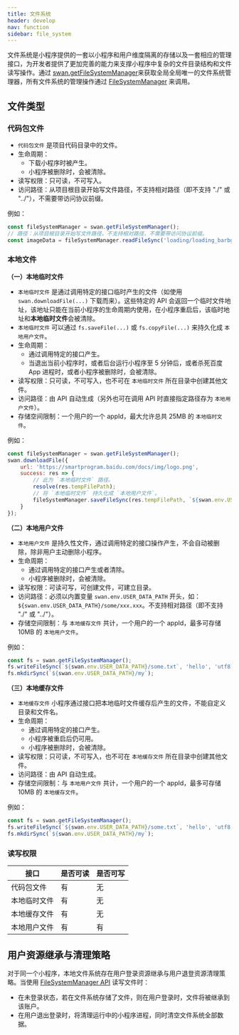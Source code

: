 ```yaml
---
title: 文件系统
header: develop
nav: function
sidebar: file_system
---
```


文件系统是小程序提供的一套以小程序和用户维度隔离的存储以及一套相应的管理接口，为开发者提供了更加完善的能力来支撑小程序中复杂的文件目录结构和文件读写操作。通过 [swan.getFileSystemManager](/develop/api/file_system/#FileSystemManager/)来获取全局全局唯一的文件系统管理器，所有文件系统的管理操作通过 [FileSystemManager](/develop/api/file_system/#FileSystemManager/) 来调用。

## 文件类型

### 代码包文件

+ `代码包文件` 是项目代码目录中的文件。
+ 生命周期：
    + 下载小程序时被产生。
    + 小程序被删除时，会被清除。
+ 读写权限：只可读，不可写入。
+ 访问路径：从项目根目录开始写文件路径，不支持相对路径（即不支持 "./" 或 "../"），不需要带访问协议前缀。

例如：
```js
const fileSystemManager = swan.getFileSystemManager();
// 路径：从项目根目录开始写文件路径，不支持相对路径，不需要带访问协议前缀。
const imageData = fileSystemManager.readFileSync('loading/loading_barbg.png');
```

### 本地文件

**（一）本地临时文件**

+ `本地临时文件` 是通过调用特定的接口临时产生的文件（如使用 `swan.downloadFile(...)` 下载而来）。这些特定的 API 会返回一个临时文件地址，该地址只能在当前小程序的生命周期内使用，在小程序重启后，该临时地址和**本地临时文件**会被清除。
+ `本地临时文件` 可以通过 `fs.saveFile(...)` 或 `fs.copyFile(...)` 来持久化成 `本地用户文件`。
+ 生命周期：
    + 通过调用特定的接口产生。
    + 当退出当前小程序时，或者后台运行小程序至 5 分钟后，或者杀死百度 App 进程时，或者小程序被删除时，会被清除。
+ 读写权限：只可读，不可写入，也不可在 `本地临时文件` 所在目录中创建其他文件。
+ 访问路径：由 API 自动生成（另外也可在调用 API 时直接指定路径存为 `本地用户文件`）。
+ 存储空间限制：一个用户的一个 appId，最大允许总共 25MB 的 `本地临时文件`。

例如：
```js
const fileSystemManager = swan.getFileSystemManager();
swan.downloadFile({
    url: 'https://smartprogram.baidu.com/docs/img/logo.png',
    success: res => {
        // 此为 `本地临时文件` 路径。
        resolve(res.tempFilePath);
        // 将 `本地临时文件` 持久化成 `本地用户文件`。
        fileSystemManager.saveFileSync(res.tempFilePath, `${swan.env.USER_DATA_PATH}/my.png`);
    }
});
```

**（二）本地用户文件**

+ `本地用户文件` 是持久性文件，通过调用特定的接口操作产生，不会自动被删除，除非用户主动删除小程序。
+ 生命周期：
    + 通过调用特定的接口产生或者清除。
    + 小程序被删除时，会被清除。
+ 读写权限：可读可写，可创建文件，可建立目录。
+ 访问路径：必须以内置变量 `swan.env.USER_DATA_PATH` 开头，如：`${swan.env.USER_DATA_PATH}/some/xxx.xxx`。不支持相对路径（即不支持 "./" 或 "../"）。
+ 存储空间限制：与 `本地缓存文件` 共计，一个用户的一个 appId，最多可存储 10MB 的 `本地用户文件`。

例如：
```js
const fs = swan.getFileSystemManager();
fs.writeFileSync(`${swan.env.USER_DATA_PATH}/some.txt`, 'hello', 'utf8');
fs.mkdirSync(`${swan.env.USER_DATA_PATH}/my`);
```

**（三）本地缓存文件**

+ `本地缓存文件` 小程序通过接口把本地临时文件缓存后产生的文件，不能自定义目录和文件名。
+ 生命周期：
    + 通过调用特定的接口产生。
    + 小程序被重启后仍可用。
    + 小程序被删除时，会被清除。
+ 读写权限：只可读，不可写入，也不可在 `本地缓存文件` 所在目录中创建其他文件。
+ 访问路径：由 API 自动生成。
+ 存储空间限制：与 `本地用户文件` 共计，一个用户的一个 appId，最多可存储 10MB 的 `本地缓存文件`。

例如：
```js
const fs = swan.getFileSystemManager();
fs.writeFileSync(`${swan.env.USER_DATA_PATH}/some.txt`, 'hello', 'utf8');
fs.mkdirSync(`${swan.env.USER_DATA_PATH}/my`);
```

### 读写权限

|接口|是否可读|是否可写|
|-|-|-|
|代码包文件|有|无|
|本地临时文件|有|无|
|本地缓存文件|有|无|
|本地用户文件|有|有|

## 用户资源继承与清理策略

对于同一个小程序，本地文件系统存在用户登录资源继承与用户退登资源清理策略。当使用 [FileSystemManager API](/develop/api/file_system/#FileSystemManager/) 读写文件时：

+ 在未登录状态，若在文件系统存储了文件，则在用户登录时，文件将被继承到该账户。
+ 在用户退出登录时，将清理运行中的小程序进程，同时清空文件系统全部数据。
